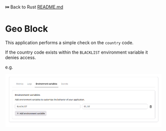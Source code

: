 ⏮️ Back to Rust [README.md](../../README.md)

# Geo Block

This application performs a simple check on the `country` code.

If the country code exists within the `BLACKLIST` environment variable it denies access.

e.g.

![env_vars](env-vars.png)
